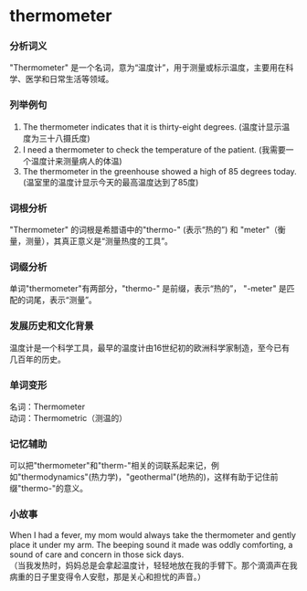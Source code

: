 # thermometer

### 分析词义

  

"Thermometer" 是一个名词，意为“温度计”，用于测量或标示温度，主要用在科学、医学和日常生活等领域。

  

### 列举例句

  

1.  The thermometer indicates that it is thirty-eight degrees. (温度计显示温度为三十八摄氏度)
2.  I need a thermometer to check the temperature of the patient. (我需要一个温度计来测量病人的体温)
3.  The thermometer in the greenhouse showed a high of 85 degrees today. (温室里的温度计显示今天的最高温度达到了85度)

  

### 词根分析

  

"Thermometer" 的词根是希腊语中的"thermo-" (表示“热的”) 和 "meter"（衡量，测量），其真正意义是“测量热度的工具”。

  

### 词缀分析

  

单词"thermometer"有两部分，"thermo-" 是前缀，表示“热的”， "-meter" 是匹配的词尾，表示“测量”。

  

### 发展历史和文化背景

  

温度计是一个科学工具，最早的温度计由16世纪初的欧洲科学家制造，至今已有几百年的历史。

  

### 单词变形

  

名词：Thermometer  
动词：Thermometric（测温的）

  

### 记忆辅助

  

可以把"thermometer"和"therm-"相关的词联系起来记，例如"thermodynamics"(热力学)，"geothermal"(地热的)，这样有助于记住前缀"thermo-"的意义。

  

### 小故事

  

When I had a fever, my mom would always take the thermometer and gently place it under my arm. The beeping sound it made was oddly comforting, a sound of care and concern in those sick days.  
（当我发热时，妈妈总是会拿起温度计，轻轻地放在我的手臂下。那个滴滴声在我病重的日子里变得令人安慰，那是关心和担忧的声音。）
